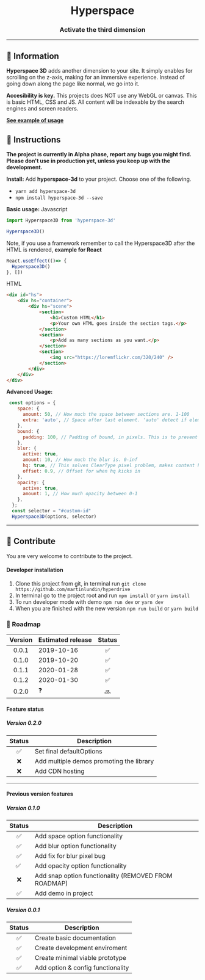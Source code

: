 <h1 align="center">
	Hyperspace
</h1>
<h3 align="center">
  Activate the third dimension
</h3>

---

## :speech_balloon: Information
**Hyperspace 3D** adds another dimension to your site. It simply enables for scrolling on the z-axis, making for an immersive experience. Instead of going down along the page like normal, we go into it.

**Accesibility is key.** This projects does NOT use any WebGL or canvas. This is basic HTML, CSS and JS. All content will be indexable by the search engines and screen readers.

**<a href="https://fokusiv.com">See example of usage</a>**

## :scroll: Instructions
**The project is currently in Alpha phase, report any bugs you might find. Please don't use in production yet, unless you keep up with the development.**

**Install:** 
Add **hyperspace-3d** to your project. Choose one of the following.
- `yarn add hyperspace-3d`<br/>
- `npm install hyperspace-3d --save`<br/>

**Basic usage:**
Javascript
```js
import Hyperspace3D from 'hyperspace-3d'

Hyperspace3D()
```
Note, if you use a framework remember to call the Hyperspace3D after the HTML is rendered, **example for React**
```js
React.useEffect(()=> {
  Hyperspace3D()
}, [])
```

HTML
```html
<div id="hs">
    <div hs="container">
        <div hs="scene">
            <section>
                <h1>Custom HTML</h1>
                <p>Your own HTML goes inside the section tags.</p>
            </section>
            <section>
                <p>Add as many sections as you want.</p>
            </section>
            <section>
                <img src="https://loremflickr.com/320/240" />
            </section>
        </div>
    </div>
</div>
```

**Advanced Usage:**
```js
 const options = {
    space: {
      amount: 50, // How much the space between sections are. 1-100
      extra: 'auto', // Space after last element. 'auto' detect if element is last, then it is false, otherwise true
    },
    bound: {
      padding: 100, // Padding of bound, in pixels. This is to prevent element sticking if user scrolls away fast
    },
    blur: {
      active: true,
      amount: 10, // How much the blur is. 0-inf
      hq: true, // This solves ClearType pixel problem, makes content hq. Unfortunately it is pretty process intense
      offset: 0.9, // Offset for when hq kicks in
    },
    opacity: {
      active: true,
      amount: 1, // How much opacity between 0-1
    },
  };
  const selector = "#custom-id"
  Hyperspace3D(options, selector)
```

---

## :raised_hands: Contribute
You are very welcome to contribute to the project.

#### Developer installation
1. Clone this project from git, in terminal run `git clone https://github.com/martinlundin/hyperdrive`
1. In terminal go to the project root and run `npm install` or `yarn install`
1. To run developer mode with demo `npm run dev` or `yarn dev`
1. When you are finished with the new version `npm run build` or `yarn build`

### :snail: Roadmap
| Version    | Estimated release | Status
| :--------: | ----------------- | :----:
| 0.0.1      | 2019-10-16        | :white_check_mark:
| 0.1.0      | 2019-10-20        | :white_check_mark:
| 0.1.1      | 2020-01-28        | :white_check_mark:
| 0.1.2      | 2020-01-30        | :white_check_mark:
| 0.2.0      | :question:        | :soon:

#### Feature status

##### Version 0.2.0
| Status             | Description
| :----------------: | ----------------
| :white_check_mark: | Set final defaultOptions
| :x:                | Add multiple demos promoting the library
| :x:                | Add CDN hosting

---

#### Previous version features
##### Version 0.1.0
| Status             | Description
| :----------------: | ----------------
| :white_check_mark: | Add space option functionality
| :white_check_mark: | Add blur option functionality
| :white_check_mark: | Add fix for blur pixel bug
| :white_check_mark: | Add opacity option functionality
| :x:                | Add snap option functionality (REMOVED FROM ROADMAP)
| :white_check_mark: | Add demo in project

##### Version 0.0.1
| Status             | Description
| :----------------: | ----------------
| :white_check_mark: | Create basic documentation
| :white_check_mark: | Create development enviroment
| :white_check_mark: | Create minimal viable prototype
| :white_check_mark: | Add option & config functionality

